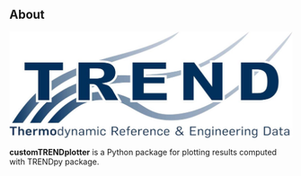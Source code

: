 ## About
![Trend logo](docs/source/trendlogo.jpg)

**customTRENDplotter** is a Python package for plotting results computed with TRENDpy package.